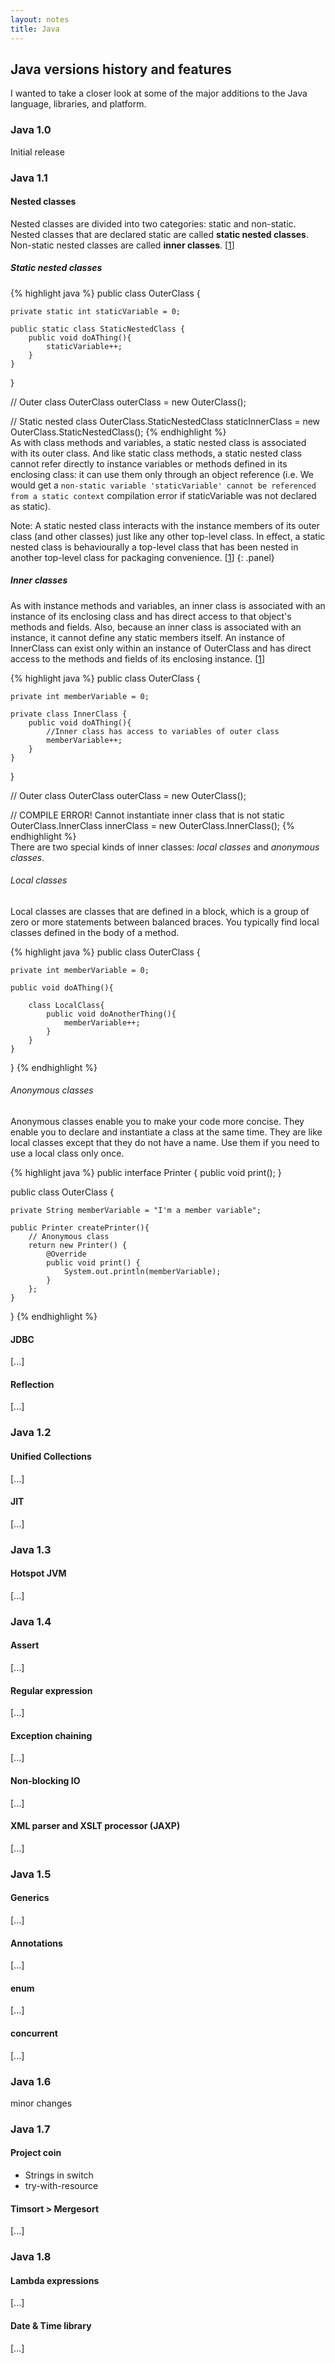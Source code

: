 ```yaml
---
layout: notes
title: Java
---
```


## Java versions history and features

I wanted to take a closer look at some of the major additions to the Java language, libraries, and platform.

### Java 1.0

Initial release

### Java 1.1

#### Nested classes

Nested classes are divided into two categories: static and non-static. Nested classes that are declared static are called **static nested classes**. Non-static nested classes are called **inner classes**. [[1]]

##### Static nested classes

{% highlight java %}
public class OuterClass {

    private static int staticVariable = 0;

    public static class StaticNestedClass {
        public void doAThing(){
            staticVariable++;
        }
    }
}

// Outer class
OuterClass outerClass = new OuterClass();

// Static nested class
OuterClass.StaticNestedClass staticInnerClass = new OuterClass.StaticNestedClass();
{% endhighlight %}
<br>
As with class methods and variables, a static nested class is associated with its outer class. And like static class methods, a static nested class cannot refer directly to instance variables or methods defined in its enclosing class: it can use them only through an object reference (i.e. We would get a `non-static variable 'staticVariable' cannot be referenced from a static context` compilation error if staticVariable was not declared as static).

Note: A static nested class interacts with the instance members of its outer class (and other classes) just like any other top-level class. In effect, a static nested class is behaviourally a top-level class that has been nested in another top-level class for packaging convenience. [[1]]
{: .panel}

##### Inner classes

As with instance methods and variables, an inner class is associated with an instance of its enclosing class and has direct access to that object's methods and fields. Also, because an inner class is associated with an instance, it cannot define any static members itself. An instance of InnerClass can exist only within an instance of OuterClass and has direct access to the methods and fields of its enclosing instance. [[1]]

{% highlight java %}
public class OuterClass {

    private int memberVariable = 0;

    private class InnerClass {
        public void doAThing(){
            //Inner class has access to variables of outer class
            memberVariable++;
        }
    }
}

// Outer class
OuterClass outerClass = new OuterClass();

// COMPILE ERROR! Cannot instantiate inner class that is not static
OuterClass.InnerClass innerClass = new OuterClass.InnerClass();
{% endhighlight %}
<br>
There are two special kinds of inner classes: _local classes_ and _anonymous classes_.

###### Local classes

Local classes are classes that are defined in a block, which is a group of zero or more statements between balanced braces. You typically find local classes defined in the body of a method.

{% highlight java %}
public class OuterClass {

    private int memberVariable = 0;

    public void doAThing(){

        class LocalClass{
            public void doAnotherThing(){
                memberVariable++;
            }
        }
    }
}
{% endhighlight %}

###### Anonymous classes

Anonymous classes enable you to make your code more concise. They enable you to declare and instantiate a class at the same time. They are like local classes except that they do not have a name. Use them if you need to use a local class only once.

{% highlight java %}
public interface Printer {
    public void print();
}

public class OuterClass {

    private String memberVariable = "I'm a member variable";

    public Printer createPrinter(){
        // Anonymous class
        return new Printer() {
            @Override
            public void print() {
                System.out.println(memberVariable);
            }
        };
    }
}
{% endhighlight %}

#### JDBC
[...]

#### Reflection
[...]

### Java 1.2

#### Unified Collections
[...]

#### JIT
[...]

### Java 1.3

#### Hotspot JVM
[...]

### Java 1.4

#### Assert
[...]

#### Regular expression
[...]

#### Exception chaining
[...]

#### Non-blocking IO
[...]

#### XML parser and XSLT processor (JAXP)
[...]

### Java 1.5

#### Generics
[...]

#### Annotations
[...]

#### enum
[...]

#### concurrent
[...]

### Java 1.6

minor changes

### Java 1.7

#### Project coin

* Strings in switch
* try-with-resource

#### Timsort > Mergesort
[...]

### Java 1.8

#### Lambda expressions
[...]

#### Date & Time library
[...]

[1]: http://docs.oracle.com/javase/tutorial/java/javaOO/nested.html "Nested Classes"
[2]: https://jcp.org/aboutJava/communityprocess/maintenance/JLS/innerclasses.pdf "Inner classes specification"
